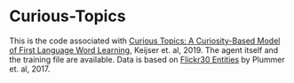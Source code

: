 # Curious-Topics

This is the code associated with [Curious Topics: A Curiosity-Based Model of First Language Word Learning](https://mindmodeling.org/cogsci2019/papers/0350/0350.pdf), Keijser et. al, 2019.
The agent itself and the training file are available. Data is based on [Flickr30 Entities](http://bryanplummer.com/Flickr30kEntities/) by Plummer et. al, 2017.
